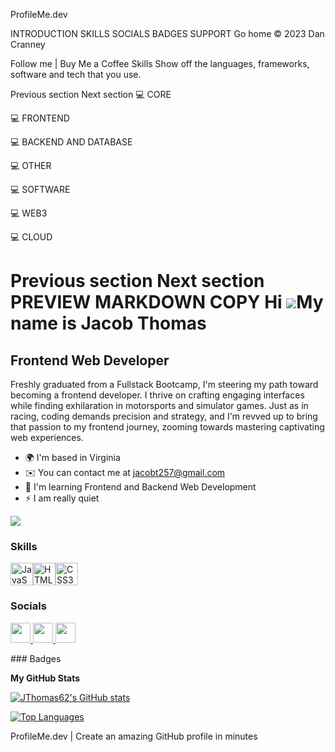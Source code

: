 ProfileMe.dev


INTRODUCTION
SKILLS
SOCIALS
BADGES
SUPPORT
Go home
© 2023 Dan Cranney

Follow me
|
Buy Me a Coffee
Skills
Show off the languages, frameworks, software and tech that you use.

Previous section
Next section
💻
CORE


















💻
FRONTEND




















💻
BACKEND AND DATABASE















💻
OTHER














💻
SOFTWARE







💻
WEB3
























💻
CLOUD

Previous section
Next section
PREVIEW
MARKDOWN
COPY
Hi ![](https://user-images.githubusercontent.com/18350557/176309783-0785949b-9127-417c-8b55-ab5a4333674e.gif)My name is Jacob Thomas
====================================================================================================================================

Frontend Web Developer
----------------------

Freshly graduated from a Fullstack Bootcamp, I'm steering my path toward becoming a frontend developer. I thrive on crafting engaging interfaces while finding exhilaration in motorsports and simulator games. Just as in racing, coding demands precision and strategy, and I'm revved up to bring that passion to my frontend journey, zooming towards mastering captivating web experiences.

* 🌍  I'm based in Virginia
* ✉️  You can contact me at [jacobt257@gmail.com](mailto:jacobt257@gmail.com)
* 🧠  I'm learning Frontend and Backend Web Development
* ⚡  I am really quiet

<a href="https://www.github.com/JThomas62" target="_blank" rel="noreferrer"><img
src="https://img.shields.io/github/followers/JThomas62?logo=github&style=for-the-badge&color=3382ed&labelColor=000000" /></a>
### Skills

<p align="left">
<a href="https://developer.mozilla.org/en-US/docs/Web/JavaScript" target="_blank" rel="noreferrer"><img src="https://raw.githubusercontent.com/danielcranney/readme-generator/main/public/icons/skills/javascript-colored.svg" width="36" height="36" alt="JavaScript" /></a><a href="https://developer.mozilla.org/en-US/docs/Glossary/HTML5" target="_blank" rel="noreferrer"><img src="https://raw.githubusercontent.com/danielcranney/readme-generator/main/public/icons/skills/html5-colored.svg" width="36" height="36" alt="HTML5" /></a><a href="https://www.w3.org/TR/CSS/#css" target="_blank" rel="noreferrer"><img src="https://raw.githubusercontent.com/danielcranney/readme-generator/main/public/icons/skills/css3-colored.svg" width="36" height="36" alt="CSS3" /></a>
</p>

### Socials

<p align="left"> <a href="https://www.github.com/JThomas62" target="_blank" rel="noreferrer"> <picture> <source media="(prefers-color-scheme: dark)" srcset="https://raw.githubusercontent.com/danielcranney/readme-generator/main/public/icons/socials/github-dark.svg" /> <source media="(prefers-color-scheme: light)" srcset="https://raw.githubusercontent.com/danielcranney/readme-generator/main/public/icons/socials/github.svg" /> <img src="https://raw.githubusercontent.com/danielcranney/readme-generator/main/public/icons/socials/github.svg" width="32" height="32" /> </picture> </a> <a href="https://www.linkedin.com/in/jacobthomas62" target="_blank" rel="noreferrer"> <picture> <source media="(prefers-color-scheme: dark)" srcset="https://raw.githubusercontent.com/danielcranney/readme-generator/main/public/icons/socials/linkedin-dark.svg" /> <source media="(prefers-color-scheme: light)" srcset="https://raw.githubusercontent.com/danielcranney/readme-generator/main/public/icons/socials/linkedin.svg" /> <img src="https://raw.githubusercontent.com/danielcranney/readme-generator/main/public/icons/socials/linkedin.svg" width="32" height="32" /> </picture> </a> <a href="https://www.x.com/J_Thomas62" target="_blank" rel="noreferrer"> <picture> <source media="(prefers-color-scheme: dark)" srcset="https://raw.githubusercontent.com/danielcranney/readme-generator/main/public/icons/socials/twitter-dark.svg" /> <source media="(prefers-color-scheme: light)" srcset="https://raw.githubusercontent.com/danielcranney/readme-generator/main/public/icons/socials/twitter.svg" /> <img src="https://raw.githubusercontent.com/danielcranney/readme-generator/main/public/icons/socials/twitter.svg" width="32" height="32" /> </picture> </a></p>
### Badges

<b>My GitHub Stats</b>

<a href="http://www.github.com/JThomas62"><img src="https://github-readme-stats.vercel.app/api?username=JThomas62&show_icons=true&hide=&count_private=true&title_color=22c55e&text_color=ffffff&icon_color=3382ed&bg_color=000000&hide_border=true&show_icons=true" alt="JThomas62's GitHub stats" /></a>

<a href="https://github.com/JThomas62" align="left"><img src="https://github-readme-stats.vercel.app/api/top-langs/?username=JThomas62&langs_count=10&title_color=22c55e&text_color=ffffff&icon_color=3382ed&bg_color=000000&hide_border=true&locale=en&custom_title=Top%20%Languages" alt="Top Languages" /></a>

ProfileMe.dev | Create an amazing GitHub profile in minutes

